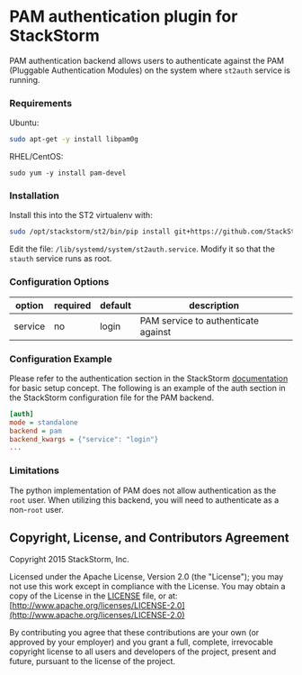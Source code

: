 # PAM authentication plugin for StackStorm

PAM authentication backend allows users to authenticate against the PAM (Pluggable Authentication
Modules) on the system where ``st2auth`` service is running.

### Requirements

Ubuntu:

```bash
sudo apt-get -y install libpam0g
```

RHEL/CentOS:

```
sudo yum -y install pam-devel
```

### Installation

Install this into the ST2 virtualenv with:

```bash
sudo /opt/stackstorm/st2/bin/pip install git+https://github.com/StackStorm/st2-auth-backend-pam.git@master#egg=st2_auth_backend_pam
```

Edit the file: `/lib/systemd/system/st2auth.service`. Modify it so that the `stauth` service runs as root.

### Configuration Options

| option    | required | default | description                                                |
|-----------|----------|---------|------------------------------------------------------------|
| service   | no       | login   | PAM service to authenticate against                        |

### Configuration Example

Please refer to the authentication section in the StackStorm 
[documentation](http://docs.stackstorm.com) for basic setup concept. The following is an
example of the auth section in the StackStorm configuration file for the PAM backend.

```ini
[auth]
mode = standalone
backend = pam
backend_kwargs = {"service": "login"}
...
```

### Limitations

The python implementation of PAM does not allow authentication as the `root` user.
When utilizing this backend, you will need to authenticate as a non-`root` user.


## Copyright, License, and Contributors Agreement

Copyright 2015 StackStorm, Inc.

Licensed under the Apache License, Version 2.0 (the "License"); you may not use this work except in
compliance with the License. You may obtain a copy of the License in the [LICENSE](LICENSE) file,
or at: [http://www.apache.org/licenses/LICENSE-2.0](http://www.apache.org/licenses/LICENSE-2.0)

By contributing you agree that these contributions are your own (or approved by your employer) and
you grant a full, complete, irrevocable copyright license to all users and developers of the
project, present and future, pursuant to the license of the project.
